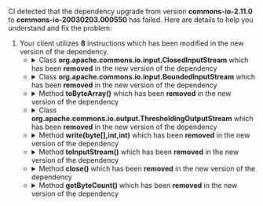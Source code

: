 CI detected that the dependency upgrade from version **commons-io-2.11.0** to **commons-io-20030203.000550** has failed. Here are details to help you understand and fix the problem:
1. Your client utilizes **8** instructions which has been modified in the new version of the dependency.
   * <details>
        <summary>Class <b>org.apache.commons.io.input.ClosedInputStream</b> which has been <b>removed</b> in the new version of the dependency</summary>
            
        * <details>
          <summary>The failure is identified from the logs generated in the build process. </summary>
          
            *   >[[ERROR] /plexus-archiver/src/main/java/org/codehaus/plexus/archiver/zip/ByteArrayOutputStream.java:[401,24] cannot find symbol](https://github.com/chains-project/breaking-good/actions/runs/8110103454/job/22166641300#step:4:740)
            *   An error was detected in line 401 which is making use of an outdated API.
             ``` java
             401   org.apache.commons.io.input.ClosedInputStream;
            ```

          </details>
            
     </details>
   * <details>
        <summary>Class <b>org.apache.commons.io.input.BoundedInputStream</b> which has been <b>removed</b> in the new version of the dependency</summary>
            
        * <details>
          <summary>The failure is identified from the logs generated in the build process. </summary>
          
            *   >[[ERROR] /plexus-archiver/src/main/java/org/codehaus/plexus/archiver/zip/AbstractZipUnArchiver.java:[204,25] cannot find symbol](https://github.com/chains-project/breaking-good/actions/runs/8110103454/job/22166641300#step:4:743)
            *   An error was detected in line 204 which is making use of an outdated API.
             ``` java
             204   org.apache.commons.io.input.BoundedInputStream;
            ```

          </details>
            
     </details>
   * <details>
        <summary>Method <b>toByteArray()</b> which has been <b>removed</b> in the new version of the dependency</summary>
            
        * <details>
          <summary>The failure is identified from the logs generated in the build process. </summary>
          

          </details>
            
        To resolve this issue, there are alternative options available in the new version of the dependency that can replace the incompatible method currently used in the client. You can consider substituting the existing method with one of the following options provided by the new version of the dependency
        ``` java
        byte[] toByteArray(InputStream);
        ```
     </details>
   * <details>
        <summary>Class <b>org.apache.commons.io.output.ThresholdingOutputStream</b> which has been <b>removed</b> in the new version of the dependency</summary>
            
        * <details>
          <summary>The failure is identified from the logs generated in the build process. </summary>
          
            *   >[[ERROR] /plexus-archiver/src/main/java/org/codehaus/plexus/archiver/zip/OffloadingOutputStream.java:[32,38] cannot find symbol](https://github.com/chains-project/breaking-good/actions/runs/8110103454/job/22166641300#step:4:738)
            *   An error was detected in line 32 which is making use of an outdated API.
             ``` java
             32   org.apache.commons.io.output.ThresholdingOutputStream;
            ```

          </details>
            
     </details>
   * <details>
        <summary>Method <b>write(byte[],int,int)</b> which has been <b>removed</b> in the new version of the dependency</summary>
            
        * <details>
          <summary>The failure is identified from the logs generated in the build process. </summary>
          
            *   >[[ERROR] /plexus-archiver/src/main/java/org/codehaus/plexus/archiver/zip/DeferredScatterOutputStream.java:[44,13] cannot find symbol](https://github.com/chains-project/breaking-good/actions/runs/8110103454/job/22166641300#step:4:755)
            *   An error was detected in line 44 which is making use of an outdated API.
             ``` java
             44   dfos.write(data, offset, length);
            ```

          </details>
            
        To resolve this issue, there are alternative options available in the new version of the dependency that can replace the incompatible method currently used in the client. You can consider substituting the existing method with one of the following options provided by the new version of the dependency
        ``` java
        void write(int);
        ```
     </details>
   * <details>
        <summary>Method <b>toInputStream()</b> which has been <b>removed</b> in the new version of the dependency</summary>
            
        * <details>
          <summary>The failure is identified from the logs generated in the build process. </summary>
          

          </details>
            
     </details>
   * <details>
        <summary>Method <b>close()</b> which has been <b>removed</b> in the new version of the dependency</summary>
            
        * <details>
          <summary>The failure is identified from the logs generated in the build process. </summary>
          
            *   >[[ERROR] /plexus-archiver/src/main/java/org/codehaus/plexus/archiver/zip/OffloadingOutputStream.java:[210,9] cannot find symbol](https://github.com/chains-project/breaking-good/actions/runs/8110103454/job/22166641300#step:4:761)
            *   An error was detected in line 210 which is making use of an outdated API.
             ``` java
             210   super.close();
            ```

          </details>
            
        To resolve this issue, there are alternative options available in the new version of the dependency that can replace the incompatible method currently used in the client. You can consider substituting the existing method with one of the following options provided by the new version of the dependency
        ``` java
        void close();
        ```
     </details>
   * <details>
        <summary>Method <b>getByteCount()</b> which has been <b>removed</b> in the new version of the dependency</summary>
            
        * <details>
          <summary>The failure is identified from the logs generated in the build process. </summary>
          
            *   >[[ERROR] /plexus-archiver/src/main/java/org/codehaus/plexus/archiver/zip/AbstractZipUnArchiver.java:[211,46] cannot find symbol](https://github.com/chains-project/breaking-good/actions/runs/8110103454/job/22166641300#step:4:749)
            *   An error was detected in line 211 which is making use of an outdated API.
             ``` java
             211   cis.getByteCount();
            ```

          </details>
            
     </details>


